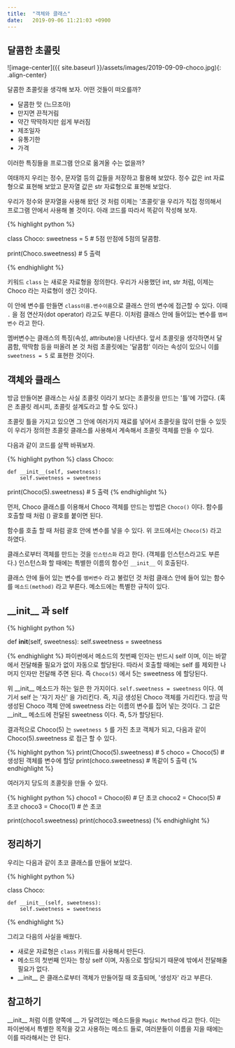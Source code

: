 ```yaml
---
title:  "객체와 클래스"
date:   2019-09-06 11:21:03 +0900
---
```


## 달콤한 초콜릿

![image-center]({{ site.baseurl }}/assets/images/2019-09-09-choco.jpg){: .align-center}

달콤한 초콜릿을 생각해 보자. 어떤 것들이 떠오를까?
* 달콤한 맛 (느므조아)
* 만지면 끈적거림
* 약간 딱딱하지만 쉽게 부러짐
* 제조일자
* 유통기한
* 가격

이러한 특징들을 프로그램 안으로 옮겨올 수는 없을까?

여태까지 우리는 정수, 문자열 등의 값들을 저장하고 활용해 보았다.
정수 값은 int 자료형으로 표현해 보았고 문자열 값은 str 자료형으로 표현해 보았다.

우리가 정수와 문자열을 사용해 왔던 것 처럼
이제는 '초콜릿'을 우리가 직접 정의해서 프로그램 안에서 사용해 볼 것이다.
아래 코드를 따라서 똑같이 작성해 보자.

{% highlight python %}

class Choco:
    sweetness = 5 # 5점 만점에 5점의 달콤함.

print(Choco.sweetness) # 5 출력

{% endhighlight %}

키워드 `class` 는 새로운 자료형을 정의한다. 우리가 사용했던 int, str
처럼, 이제는 Choco 라는 자료형이 생긴 것이다. 

이 안에 변수를 만들면
`class이름.변수이름`으로 클래스 안의 변수에 접근할 수 있다.
이때 `.` 을 점 연산자(dot operator) 라고도 부른다.
이처럼 클래스 안에 들어있는 변수를 `멤버변수` 라고 한다. 

멤버변수는 클래스의 특징(속성, attribute)을 나타낸다. 
앞서 초콜릿을 생각하면서 달콤함, 딱딱함 등을 떠올려 본 것 처럼
초콜릿에는 '달콤함' 이라는 속성이 있으니 이를 `sweetness = 5` 로 표현한 것이다. 


## 객체와 클래스
방금 만들어본 클래스는 사실 초콜릿 이라기 보다는 초콜릿을 만드는 '틀'에
가깝다. (혹은 초콜릿 레시피, 초콜릿 설계도라고 할 수도 있다.)

초콜릿 틀을 가지고 있으면 그 안에 여러가지 재료를 넣어서 초콜릿을 많이 만들 수 있듯이
우리가 정의한 초콜릿 클래스를 사용해서 계속해서 초콜릿 객체를 만들 수 있다.

다음과 같이 코드를 살짝 바꿔보자.

{% highlight python %}
class Choco:

    def __init__(self, sweetness):
        self.sweetness = sweetness

print(Choco(5).sweetness) # 5 출력
{% endhighlight %}

먼저, Choco 클래스를 이용해서 Choco 객체를 만드는 방법은 `Choco()` 이다.
함수를 호출할 때 처럼 () 괄호를 붙이면 된다.

함수를 호출 할 때 처럼 괄호 안에 변수를 넣을 수 있다. 위 코드에서는
`Choco(5)` 라고 하였다.

클래스로부터 객체를 만드는 것을 `인스턴스화` 라고 한다. (객체를 인스턴스라고도 부른다.) 
인스턴스화 할 때에는 특별한 이름의 함수인 `__init__` 이 호출된다.

클래스 안에 들어 있는 변수를 `멤버변수` 라고 불렀던 것 처럼 클래스 안에 들어 있는
함수를 `메소드(method)` 라고 부른다. 메소드에는 특별한 규칙이 있다.

## \_\_init\_\_ 과 self

{% highlight python %}

def __init__(self, sweetness):
    self.sweetness = sweetness

{% endhighlight %}
파이썬에서 메소드의 첫번째 인자는 반드시 self 이며, 이는 바깥에서 전달해줄 필요가 없이
자동으로 할당된다. 따라서 호출할 때에는 self 를 제외한 나머지 인자만 전달해 주면 된다.
즉 `Choco(5)` 에서 5는 sweetness 에 할당된다.

위 \_\_init\_\_ 메소드가 하는 일은 한 가지이다. `self.sweetness = sweetness` 이다.
여기서 self 는 '자기 자신' 을 가리킨다. 즉, 지금 생성된 Choco 객체를 가리킨다. 
방금 막 생성된 Choco 객체 안에 sweetness 라는 이름의
변수를 집어 넣는 것이다. 그 값은 \_\_init\_\_ 메소드에 전달된 sweetness 이다. 즉, 5가 할당된다.

결과적으로 Choco(5) 는 `sweetness 5` 를 가진 초코 객체가 되고, 다음과 같이
Choco(5).sweetness 로 접근 할 수 있다.

{% highlight python %}
print(Choco(5).sweetness) # 5
choco = Choco(5) # 생성된 객체를 변수에 할당
print(choco.sweetness) # 똑같이 5 출력
{% endhighlight %}

여러가지 당도의 초콜릿을 만들 수 있다.

{% highlight python %}
choco1 = Choco(6) # 단 초코
choco2 = Choco(5) # 초코
choco3 = Choco(1) # 쓴 초코

print(choco1.sweetness)
print(choco3.sweetness)
{% endhighlight %}


## 정리하기

우리는 다음과 같이 초코 클래스를 만들어 보았다.

{% highlight python %}

class Choco:

    def __init__(self, sweetness):
        self.sweetness = sweetness

{% endhighlight %}

그리고 다음의 사실을 배웠다.

* 새로운 자료형은 `class` 키워드를 사용해서 만든다.
* 메소드의 첫번째 인자는 항상 self 이며, 자동으로 할당되기 때문에 밖에서 전달해줄 필요가 없다.
* \_\_init\_\_ 은 클래스로부터 객체가 만들어질 때 호출되며, '생성자' 라고 부른다.

## 참고하기
\_\_init\_\_ 처럼
이름 양쪽에 \_\_ 가 달려있는 메소드들을 `Magic Method` 라고 한다.
이는 파이썬에서 특별한 목적을 갖고 사용하는 메소드 들로,
여러분들이 이름을 지을 때에는 이를 따라해서는 안 된다.








